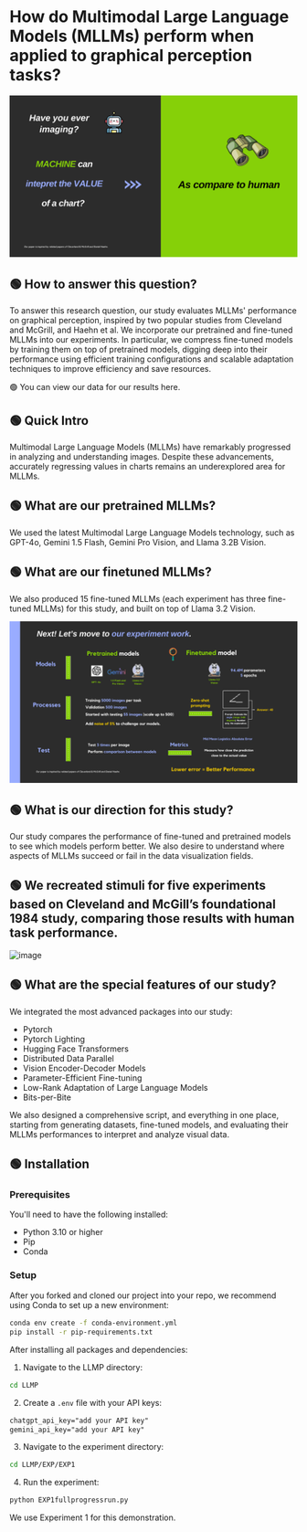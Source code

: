# How do Multimodal Large Language Models (MLLMs) perform when applied to graphical perception tasks?

![image](https://github.com/raminguyen/LLMP2/blob/main/Our%20Motivation.png)

## 🟢 How to answer this question?
To answer this research question, our study evaluates MLLMs' performance on graphical perception, inspired by two popular studies from Cleveland and McGrill, and Haehn et al. We incorporate our pretrained and fine-tuned MLLMs into our experiments. In particular, we compress fine-tuned models by training them on top of pretrained models, digging deep into their performance using efficient training configurations and scalable adaptation techniques to improve efficiency and save resources.


🟢 You can view our data for our results here.

## 🟢 Quick Intro
Multimodal Large Language Models (MLLMs) have remarkably progressed in analyzing and understanding images. Despite these advancements, accurately regressing values in charts remains an underexplored area for MLLMs.

## 🟢 What are our pretrained MLLMs?
We used the latest Multimodal Large Language Models technology, such as GPT-4o, Gemini 1.5 Flash, Gemini Pro Vision, and Llama 3.2B Vision.

## 🟢 What are our finetuned MLLMs?
We also produced 15 fine-tuned MLLMs (each experiment has three fine-tuned MLLMs) for this study, and built on top of Llama 3.2 Vision.

![image](https://github.com/raminguyen/LLMP2/blob/main/Our%20Work%20%26%20Technology.png)

## 🟢 What is our direction for this study?
Our study compares the performance of fine-tuned and pretrained models to see which models perform better. We also desire to understand where aspects of MLLMs succeed or fail in the data visualization fields.

## 🟢 We recreated stimuli for five experiments based on Cleveland and McGill’s foundational 1984 study, comparing those results with human task performance.

![image]([https://github.com/raminguyen/LLMP2/blob/main/Demo.png])


## 🟢 What are the special features of our study?
We integrated the most advanced packages into our study:
- Pytorch
- Pytorch Lighting
- Hugging Face Transformers
- Distributed Data Parallel
- Vision Encoder-Decoder Models
- Parameter-Efficient Fine-tuning
- Low-Rank Adaptation of Large Language Models
- Bits-per-Bite

We also designed a comprehensive script, and everything in one place, starting from generating datasets, fine-tuned models, and evaluating their MLLMs performances to interpret and analyze visual data.

## 🟢 Installation

### Prerequisites
You'll need to have the following installed:
- Python 3.10 or higher
- Pip
- Conda

### Setup
After you forked and cloned our project into your repo, we recommend using Conda to set up a new environment:

```bash
conda env create -f conda-environment.yml
pip install -r pip-requirements.txt
```

After installing all packages and dependencies:

1. Navigate to the LLMP directory:
```bash
cd LLMP
```

2. Create a `.env` file with your API keys:
```
chatgpt_api_key="add your API key"
gemini_api_key="add your API key"
```

3. Navigate to the experiment directory:
```bash
cd LLMP/EXP/EXP1
```

4. Run the experiment:
```bash
python EXP1fullprogressrun.py
```

We use Experiment 1 for this demonstration.
